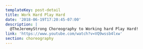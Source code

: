 ```yaml
---
templateKey: post-detail
title: Work Hard Play Hard
date: '2018-06-19T17:20:45-07:00'
description: |
  @TheJeremyStrong Choreography to Working hard Play Hard!
link: 'https://www.youtube.com/watch?v=VQ9wssb4lxw'
section: choreography
---
```


